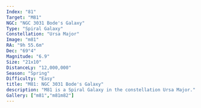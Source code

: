 ```yaml
---
Index: "81"
Target: "M81"
NGC: "NGC 3031 Bode's Galaxy"
Type: "Spiral Galaxy"
Constellation: "Ursa Major"
Image: "m81"
RA: "9h 55.6m"
Dec: "69°4"
Magnitude: "6.9"
Size: "21x10"
DistanceLy: "12,000,000"
Season: "Spring"
Difficulty: "Easy"
title: "M81: NGC 3031 Bode's Galaxy"
description: "M81 is a Spiral Galaxy in the constellation Ursa Major."
Gallery: ["m81","m81m82"]
---
```

